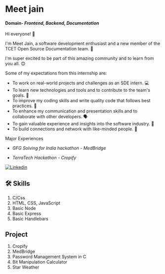 
# Meet jain

#### Domain- *Frontend, Backend, Documentation*


Hi everyone! 👋

I'm Meet Jain, a software development enthusiast and a new member of the TCET Open Source Documentation team. 🙌

I'm super excited to be part of this amazing community and to learn from you all. 😊

Some of my expectations from this internship are:

- To work on real-world projects and challenges as an SDE intern. 💻
- To learn new technologies and tools and to contribute to the team's goals. 🚀
- To improve my coding skills and write quality code that follows best practices. 📝
- To enhance my communication and presentation skills and to collaborate with other developers. 🗣️
- To gain valuable experience and insights into the software industry. 🌟
- To build connections and network with like-minded people. 🤝

Major Experiences

- *GFG Solving for India hackathon - MedBridge*

- *TerraTech Hackathon - Cropify*



[![Linkedin](https://cdn-icons-png.flaticon.com/512/179/179330.png 'Linkedin')](https://www.linkedin.com/in/mjjain/)




## 🛠 Skills
1. C/Css
2. HTML, CSS, JavaScript
3. Basic Node
4. Basic Express
5. Basic Handlebars


## Project

1. Cropify
2. MedBridge
3. Password Management System in C
4. Bit Manipulation Calculator
5. Star Weather


